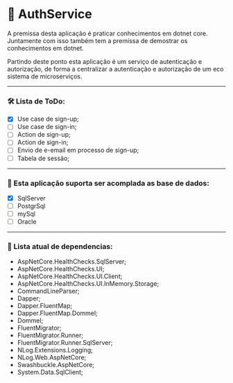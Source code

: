# 🔐 AuthService

A premissa desta aplicação é praticar conhecimentos em dotnet core. Juntamente com isso também tem a premissa de demostrar os conhecimentos em dotnet.

Partindo deste ponto esta aplicação é um serviço de autenticação e autorização, de forma a centralizar a autenticação e autorização de um eco sistema de microserviços.

---
### 🛠️ Lista de ToDo: 
* [X] Use case de sign-up;
* [ ] Use case de sign-in;
* [ ] Action de sign-up;
* [ ] Action de sign-in;
* [ ] Envio de e-email em processo de sign-up;
* [ ] Tabela de sessão;

---
### 💾 Esta aplicação suporta ser acomplada as base de dados:
* [X] SqlServer
* [ ] PostgrSql
* [ ] mySql
* [ ] Oracle
---
### 🔌 Lista atual de dependencias:
* AspNetCore.HealthChecks.SqlServer;
* AspNetCore.HealthChecks.UI;
* AspNetCore.HealthChecks.UI.Client;
* AspNetCore.HealthChecks.UI.InMemory.Storage;
* CommandLineParser;
* Dapper;
* Dapper.FluentMap;
* Dapper.FluentMap.Dommel;
* Dommel;
* FluentMigrator;
* FluentMigrator.Runner;
* FluentMigrator.Runner.SqlServer;
* NLog.Extensions.Logging;
* NLog.Web.AspNetCore;
* Swashbuckle.AspNetCore;
* System.Data.SqlClient;